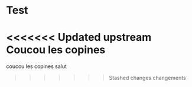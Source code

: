 # Test
<<<<<<< Updated upstream
Coucou les copines
=======
coucou les copines
salut
>>>>>>> Stashed changes
changements